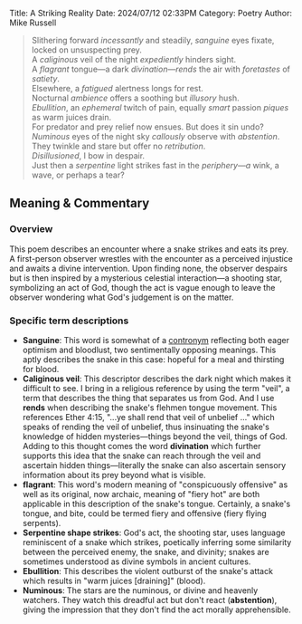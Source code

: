 Title: A Striking Reality
Date: 2024/07/12 02:33PM
Category: Poetry
Author: Mike Russell

> Slithering forward *incessantly* and steadily, *sanguine* eyes fixate, locked on unsuspecting prey. <br>A *caliginous* veil of the night *expediently* hinders sight. <br>A *flagrant* tongue—a dark *divination—rends* the air with *foretastes* of *satiety*.<br>
Elsewhere, a *fatigued* alertness longs for rest. <br>Nocturnal *ambience* offers a soothing but *illusory* hush.<br>
*Ebullition*, an *ephemeral* twitch of pain, equally *smart* passion *piques* as warm juices drain. <br>For predator and prey relief now ensues. But does it sin undo?<br>
*Numinous* eyes of the night sky *callously* observe with *abstention*. <br>They twinkle and stare but offer no *retribution*.<br> *Disillusioned*, I bow in despair.<br>
Just then a *serpentine* light strikes fast in the *periphery—a* wink, a wave, or perhaps a tear?

## Meaning & Commentary

### Overview

This poem describes an encounter where a snake strikes and eats its prey. A first-person observer wrestles with the encounter as a perceived injustice and awaits a divine intervention. Upon finding none, the observer despairs but is then inspired by a mysterious celestial interaction—a shooting star, symbolizing an act of God, though the act is vague enough to leave the observer wondering what God's judgement is on the matter.

### Specific term descriptions

* **Sanguine**: This word is somewhat of a [contronym](https://www.merriam-webster.com/dictionary/contranym) reflecting both eager optimism and bloodlust, two sentimentally opposing meanings. This aptly describes the snake in this case: hopeful for a meal and thirsting for blood.
* **Caliginous veil**: This descriptor describes the dark night which makes it difficult to see. I bring in a religious reference by using the term "veil", a term that describes the thing that separates us from God. And I use **rends** when describing the snake's flehmen tongue movement. This references Ether 4:15, "...ye shall rend that veil of unbelief ..." which speaks of rending the veil of unbelief, thus insinuating the snake's knowledge of hidden mysteries—things beyond the veil, things of God. Adding to this thought comes the word **divination** which further supports this idea that the snake can reach through the veil and ascertain hidden things—literally the snake can also ascertain sensory information about its prey beyond what is visible.
* **flagrant**: This word's modern meaning of "conspicuously offensive" as well as its original, now archaic, meaning of "fiery hot" are both applicable in this description of the snake's tongue. Certainly, a snake's tongue, and bite, could be termed fiery and offensive (fiery flying serpents).
* **Serpentine shape strikes**: God's act, the shooting star, uses language reminiscent of a snake which strikes, poetically inferring some similarity between the perceived enemy, the snake, and divinity; snakes are sometimes understood as divine symbols in ancient cultures.
* **Ebullition**: This describes the violent outburst of the snake's attack which results in "warm juices \[draining\]" (blood).
* **Numinous**: The stars are the numinous, or divine and heavenly watchers. They watch this dreadful act but don't react (**abstention**), giving the impression that they don't find the act morally apprehensible.
